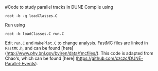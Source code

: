 #Code to study parallel tracks in DUNE
Compile using 
```
root -b -q loadClasses.C
```
Run using 
```
root -b loadClasses.C run.C
```
Edit `run.C` and `MakePlot.C` to change analysis. FastMC files are linked in `FastMC.h`, and can be found [here] (http://www.phy.bnl.gov/bviren/data/fmcfiles/). This code is adapted from Chao's, which can be found [here] (https://github.com/czczc/DUNE-Parallel-Events).
